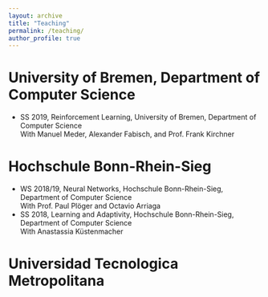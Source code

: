 ```yaml
---
layout: archive
title: "Teaching"
permalink: /teaching/
author_profile: true
---
```


University of Bremen, Department of Computer Science
======
- SS 2019, Reinforcement Learning, University of Bremen, Department of Computer Science  
With Manuel Meder, Alexander Fabisch, and Prof. Frank Kirchner

Hochschule Bonn-Rhein-Sieg
======
- WS 2018/19, Neural Networks, Hochschule Bonn-Rhein-Sieg, Department of Computer Science  
With Prof. Paul Plöger and Octavio Arriaga
- SS 2018, Learning and Adaptivity, Hochschule Bonn-Rhein-Sieg, Department of Computer Science  
With Anastassia Küstenmacher

Universidad Tecnologica Metropolitana
====
